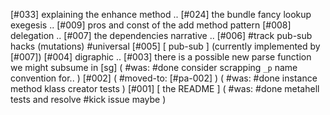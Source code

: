 [#033]       explaining the enhance method ..
[#024]       the bundle fancy lookup exegesis ..
[#009]       pros and const of the add method pattern
[#008]       delegation ..
[#007]       the dependencies narrative ..
[#006]       #track pub-sub hacks (mutations) #universal
[#005]       [ pub-sub ]  (currently implemented by [#007])
[#004]       digraphic ..
[#003]       there is a possible new parse function we might subsume in [sg]
             ( #was: #done consider scrapping `_p` name convention for.. )
[#002]       ( #moved-to: [#pa-002] )
             ( #was: #done instance method klass creator tests )
[#001]       [ the README ]
             ( #was: #done metahell tests and resolve #kick issue maybe )
